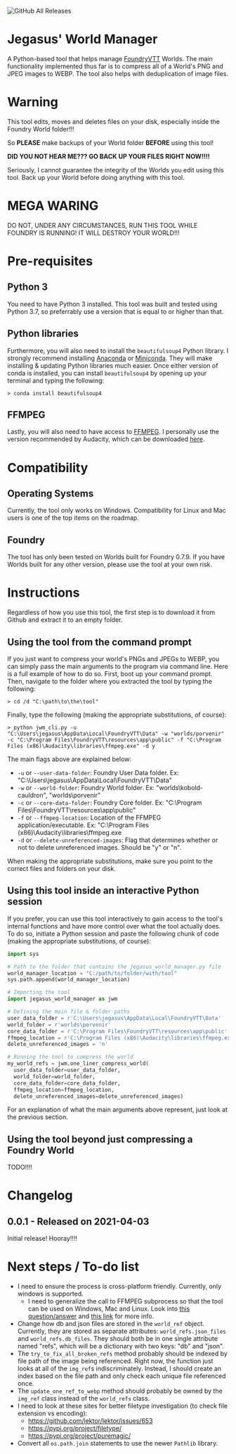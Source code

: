 ![GitHub All Releases](https://img.shields.io/github/downloads/jegasus/world-manager/total?label=Downloads+total)  

# Jegasus' World Manager
A Python-based tool that helps manage [FoundryVTT](https://foundryvtt.com/) Worlds. 
The main functionality implemented thus far is to compress all of a World's PNG and 
JPEG images to WEBP. The tool also helps with deduplication of image files.

# Warning

This tool edits, moves and deletes files on your disk, especially inside the 
Foundry World folder!!! 

So **PLEASE** make backups of your World folder **BEFORE** using this tool!

**DID YOU NOT HEAR ME??? GO BACK UP YOUR FILES RIGHT NOW!!!!**

Seriously, I cannot guarantee the integrity of the Worlds you edit using this 
tool. Back up your World before doing anything with this tool.

# MEGA WARING
DO NOT, UNDER ANY CIRCUMSTANCES, RUN THIS TOOL WHILE FOUNDRY IS RUNNING! IT WILL DESTROY YOUR WORLD!!!

# Pre-requisites
## Python 3

You need to have Python 3 installed. This tool was built and tested using Python 
3.7, so preferrably use a version that is equal to or higher than that.

## Python libraries
Furthermore, you will also need to install the `beautifulsoup4` Python library. 
I strongly recommend installing [Anaconda](https://www.anaconda.com/products/individual) 
or [Miniconda](https://docs.conda.io/en/latest/miniconda.html). They will make 
installing & updating Python libraries much easier. Once either version of conda 
is installed, you can install `beautifulsoup4` by opening up your terminal and 
typing the following:

```
> conda install beautifulsoup4
```

## FFMPEG
Lastly, you will also need to have access to [FFMPEG](https://www.ffmpeg.org/download.html). 
I personally use the version recommended by Audacity, which can be downloaded 
[here](https://lame.buanzo.org/#lamewindl). 

# Compatibility

## Operating Systems
Currently, the tool only works on Windows. Compatibility for Linux and Mac users 
is one of the top items on the roadmap.

## Foundry
The tool has only been tested on Worlds built for Foundry 0.7.9. If you have 
Worlds built for any other version, please use the tool at your own risk.

# Instructions
Regardless of how you use this tool, the first step is to download it from 
Github and extract it to an empty folder.

## Using the tool from the command prompt
If you just want to compress your world's PNGs and JPEGs to WEBP, you can simply 
pass the main arguments to the program via command line. Here is a full example 
of how to do so. First, boot up your command prompt. Then, navigate to the folder 
where you extracted the tool by typing the following:
```
> cd /d "C:\path\to\the\tool"
```
Finally, type the following (making the appropriate substitutions, of course):
```
> python jwm_cli.py -u "C:\Users\jegasus\AppData\Local\FoundryVTT\Data" -w "worlds/porvenir" -c "C:\Program Files\FoundryVTT\resources\app\public" -f "C:\Program Files (x86)\Audacity\libraries\ffmpeg.exe" -d y
```
The main flags above are explained below:

- `-u` or `--user-data-folder`: Foundry User Data folder. Ex: "C:\Users\jegasus\AppData\Local\FoundryVTT\Data"
- `-w` or `--world-folder`: Foundry World folder. Ex: "worlds\kobold-cauldron", "worlds\porvenir"
- `-c` or `--core-data-folder`: Foundry Core folder. Ex: "C:\Program Files\FoundryVTT\resources\app\public"
- `-f` or `--ffmpeg-location`: Location of the FFMPEG application/executable. Ex: "C:\Program Files (x86)\Audacity\libraries\ffmpeg.exe
- `-d` or `--delete-unreferenced-images`: Flag that determines whether or not to delete unreferenced images. Should be "y" or "n".

When making the appropriate substitutions, make sure you point to the correct 
files and folders on your disk.

## Using this tool inside an interactive Python session
If you prefer, you can use this tool interactively to gain access to the tool's
internal functions and have more control over what the tool actually does. To do 
so, initiate a Python session and paste the following chunk of code (making the 
appropriate substitutions, of course):

```python
import sys

# Path to the folder that contains the jegasus_world_manager.py file
world_manager_location = "C:/path/to/folder/with/tool"
sys.path.append(world_manager_location)

# Importing the tool
import jegasus_world_manager as jwm 

# Defining the main file & folder paths 
user_data_folder = r'C:\Users\jegasus\AppData\Local\FoundryVTT\Data'
world_folder = r'worlds\porvenir'
core_data_folder = r'C:\Program Files\FoundryVTT\resources\app\public'
ffmpeg_location = r'C:\Program Files (x86)\Audacity\libraries\ffmpeg.exe'
delete_unreferenced_images = 'n'

# Running the tool to compress the world
my_world_refs = jwm.one_liner_compress_world(
  user_data_folder=user_data_folder,
  world_folder=world_folder,
  core_data_folder=core_data_folder,
  ffmpeg_location=ffmpeg_location, 
  delete_unreferenced_images=delete_unreferenced_images)

```
For an explanation of what the main arguments above represent, just look at the previous section.

## Using the tool beyond just compressing a Foundry World

TODO!!!!

# Changelog

## 0.0.1 - Released on 2021-04-03
Initial release! Hooray!!!!  

# Next steps / To-do list
- I need to ensure the process is cross-platform friendly. 
Currently, only windows is supported.
  - I need to generalize the call to FFMPEG subprocess so that the tool can be used
   on Windows, Mac and Linux. 
   Look into [this question/answer](https://stackoverflow.com/questions/377017/test-if-executable-exists-in-python) and 
   [this link](https://gist.github.com/techtonik/4368898) for more info.
- Change how db and json files are stored in the `world_ref` object. 
Currently, they are stored as separate attributes: `world_refs.json_files`
 and `world_refs.db_files`. They should both be in one single attribute 
 named "refs", which will be a dictionary with two keys: "db" and "json". 
- The `try_to_fix_all_broken_refs` method probably should be indexed by file
 path of the image being referenced. Right now, the function just looks at all
  of the `img_ref`s indiscriminately. Instead, I should create an index based
   on the file path and only check each unique file referenced once. 
- The `update_one_ref_to_webp` method should probably be owned by the `img_ref`
 class instead of the `world_refs` class.
- I need to look at these sites for better filetype investigation (to check 
file extension vs encoding):
  - https://github.com/lektor/lektor/issues/653
  - https://pypi.org/project/filetype/
  - https://pypi.org/project/puremagic/
- Convert all `os.path.join` statements to use the newer `Pathlib` library. 

